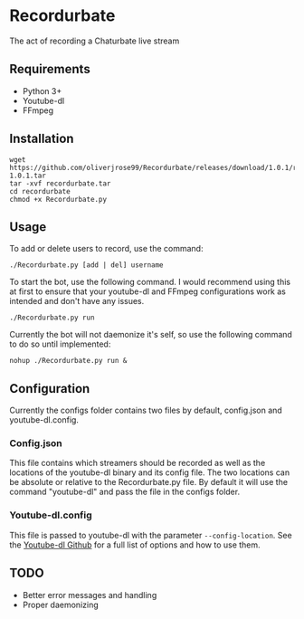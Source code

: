 # Recordurbate
The act of recording a Chaturbate live stream
## Requirements
* Python 3+
* Youtube-dl
* FFmpeg
## Installation
```commandline
wget https://github.com/oliverjrose99/Recordurbate/releases/download/1.0.1/recordurbate-1.0.1.tar
tar -xvf recordurbate.tar
cd recordurbate
chmod +x Recordurbate.py
```
## Usage
To add or delete users to record, use the command:
```
./Recordurbate.py [add | del] username
```
To start the bot, use the following command. I would recommend using this at first to ensure that your youtube-dl and FFmpeg configurations work as intended and don't have any issues.
```commandline
./Recordurbate.py run
```
Currently the bot will not daemonize it's self, so use the following command to do so until implemented:
```commandline
nohup ./Recordurbate.py run &
```
## Configuration
Currently the configs folder contains two files by default, config.json and youtube-dl.config.
###  Config.json
This file contains which streamers should be recorded as well as the locations of the youtube-dl binary and its config file. The two locations can be absolute or relative to the Recordurbate.py file. By default it will use the command "youtube-dl" and pass the file in the configs folder.
### Youtube-dl.config
This file is passed to youtube-dl with the parameter `--config-location`. See the [Youtube-dl Github](https://github.com/rg3/youtube-dl) for a full list of options and how to use them.
## TODO
* Better error messages and handling
* Proper daemonizing